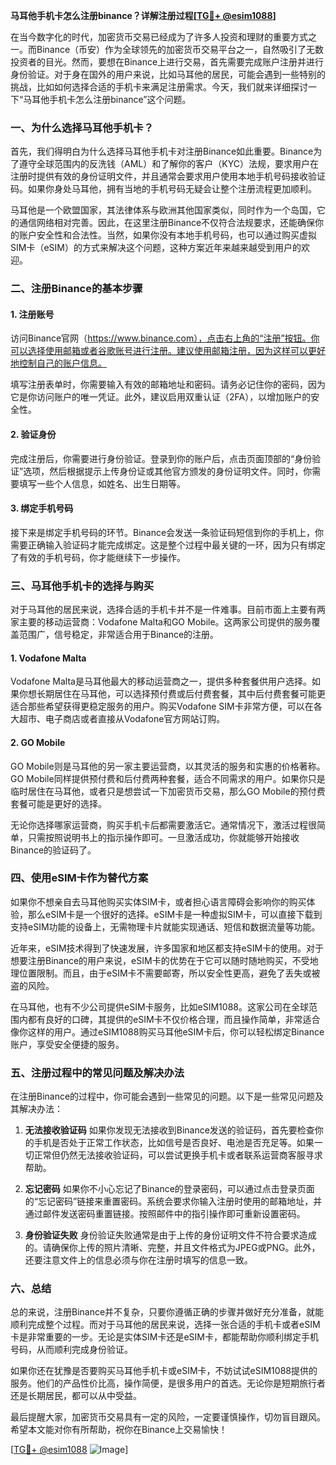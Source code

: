 **马耳他手机卡怎么注册binance？详解注册过程[[TG💪+ @esim1088](https://t.me/s/esim1088)]**

在当今数字化的时代，加密货币交易已经成为了许多人投资和理财的重要方式之一。而Binance（币安）作为全球领先的加密货币交易平台之一，自然吸引了无数投资者的目光。然而，要想在Binance上进行交易，首先需要完成账户注册并进行身份验证。对于身在国外的用户来说，比如马耳他的居民，可能会遇到一些特别的挑战，比如如何选择合适的手机卡来满足注册需求。今天，我们就来详细探讨一下“马耳他手机卡怎么注册binance”这个问题。

### 一、为什么选择马耳他手机卡？

首先，我们得明白为什么选择马耳他手机卡对注册Binance如此重要。Binance为了遵守全球范围内的反洗钱（AML）和了解你的客户（KYC）法规，要求用户在注册时提供有效的身份证明文件，并且通常会要求用户使用本地手机号码接收验证码。如果你身处马耳他，拥有当地的手机号码无疑会让整个注册流程更加顺利。

马耳他是一个欧盟国家，其法律体系与欧洲其他国家类似，同时作为一个岛国，它的通信网络相对完善。因此，在这里注册Binance不仅符合法规要求，还能确保你的账户安全性和合法性。当然，如果你没有本地手机号码，也可以通过购买虚拟SIM卡（eSIM）的方式来解决这个问题，这种方案近年来越来越受到用户的欢迎。

### 二、注册Binance的基本步骤

#### 1. 注册账号
访问Binance官网（https://www.binance.com），点击右上角的“注册”按钮。你可以选择使用邮箱或者谷歌账号进行注册。建议使用邮箱注册，因为这样可以更好地控制自己的账户信息。

填写注册表单时，你需要输入有效的邮箱地址和密码。请务必记住你的密码，因为它是你访问账户的唯一凭证。此外，建议启用双重认证（2FA），以增加账户的安全性。

#### 2. 验证身份
完成注册后，你需要进行身份验证。登录到你的账户后，点击页面顶部的“身份验证”选项，然后根据提示上传身份证或其他官方颁发的身份证明文件。同时，你需要填写一些个人信息，如姓名、出生日期等。

#### 3. 绑定手机号码
接下来是绑定手机号码的环节。Binance会发送一条验证码短信到你的手机上，你需要正确输入验证码才能完成绑定。这是整个过程中最关键的一环，因为只有绑定了有效的手机号码，你才能继续下一步操作。

### 三、马耳他手机卡的选择与购买

对于马耳他的居民来说，选择合适的手机卡并不是一件难事。目前市面上主要有两家主要的移动运营商：Vodafone Malta和GO Mobile。这两家公司提供的服务覆盖范围广，信号稳定，非常适合用于Binance的注册。

#### 1. Vodafone Malta
Vodafone Malta是马耳他最大的移动运营商之一，提供多种套餐供用户选择。如果你想长期居住在马耳他，可以选择预付费或后付费套餐，其中后付费套餐可能更适合那些希望获得更稳定服务的用户。购买Vodafone SIM卡非常方便，可以在各大超市、电子商店或者直接从Vodafone官方网站订购。

#### 2. GO Mobile
GO Mobile则是马耳他的另一家主要运营商，以其灵活的服务和实惠的价格著称。GO Mobile同样提供预付费和后付费两种套餐，适合不同需求的用户。如果你只是临时居住在马耳他，或者只是想尝试一下加密货币交易，那么GO Mobile的预付费套餐可能是更好的选择。

无论你选择哪家运营商，购买手机卡后都需要激活它。通常情况下，激活过程很简单，只需按照说明书上的指示操作即可。一旦激活成功，你就能够开始接收Binance的验证码了。

### 四、使用eSIM卡作为替代方案

如果你不想亲自去马耳他购买实体SIM卡，或者担心语言障碍会影响你的购买体验，那么eSIM卡是一个很好的选择。eSIM卡是一种虚拟SIM卡，可以直接下载到支持eSIM功能的设备上，无需物理卡片就能实现通话、短信和数据流量等功能。

近年来，eSIM技术得到了快速发展，许多国家和地区都支持eSIM卡的使用。对于想要注册Binance的用户来说，eSIM卡的优势在于它可以随时随地购买，不受地理位置限制。而且，由于eSIM卡不需要邮寄，所以安全性更高，避免了丢失或被盗的风险。

在马耳他，也有不少公司提供eSIM卡服务，比如eSIM1088。这家公司在全球范围内都有良好的口碑，其提供的eSIM卡不仅价格合理，而且操作简单，非常适合像你这样的用户。通过eSIM1088购买马耳他eSIM卡后，你可以轻松绑定Binance账户，享受安全便捷的服务。

### 五、注册过程中的常见问题及解决办法

在注册Binance的过程中，你可能会遇到一些常见的问题。以下是一些常见问题及其解决办法：

1. **无法接收验证码**
   如果你发现无法接收到Binance发送的验证码，首先要检查你的手机是否处于正常工作状态，比如信号是否良好、电池是否充足等。如果一切正常但仍然无法接收验证码，可以尝试更换手机卡或者联系运营商客服寻求帮助。

2. **忘记密码**
   如果你不小心忘记了Binance的登录密码，可以通过点击登录页面的“忘记密码”链接来重置密码。系统会要求你输入注册时使用的邮箱地址，并通过邮件发送密码重置链接。按照邮件中的指引操作即可重新设置密码。

3. **身份验证失败**
   身份验证失败通常是由于上传的身份证明文件不符合要求造成的。请确保你上传的照片清晰、完整，并且文件格式为JPEG或PNG。此外，还要注意文件上的信息必须与你在注册时填写的信息一致。

### 六、总结

总的来说，注册Binance并不复杂，只要你遵循正确的步骤并做好充分准备，就能顺利完成整个过程。而对于马耳他的居民来说，选择一张合适的手机卡或者eSIM卡是非常重要的一步。无论是实体SIM卡还是eSIM卡，都能帮助你顺利绑定手机号码，从而顺利完成身份验证。

如果你还在犹豫是否要购买马耳他手机卡或eSIM卡，不妨试试eSIM1088提供的服务。他们的产品性价比高，操作简便，是很多用户的首选。无论你是短期旅行者还是长期居民，都可以从中受益。

最后提醒大家，加密货币交易具有一定的风险，一定要谨慎操作，切勿盲目跟风。希望本文能对你有所帮助，祝你在Binance上交易愉快！

[[TG💪+ @esim1088](https://t.me/s/esim1088) ![Image](https://i.postimg.cc/4NQfJmqS/Snipaste-2025-05-13-00-14-12.png)]